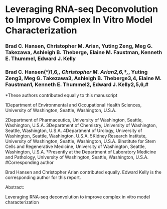 
# Leveraging RNA-seq Deconvolution to Improve Complex In Vitro Model Characterization


### Brad C. Hansen, Christopher M. Arian, Yuting Zeng, Meg G. Takezawa, Ashleigh B. Theberge, Elaine M. Faustman, Kenneth E. Thummel, Edward J. Kelly

### Brad C. Hansen(^)1,6,*, Christopher M. Arian2,6,†,*, Yuting Zeng3, Meg G. Takezawa3, Ashleigh B. Theberge3,4, Elaine M. Faustman1, Kenneth E. Thummel2, Edward J. Kelly2,5,6,# 


*These authors contributed equally to this manuscript

1Department of Environmental and Occupational Health Sciences, University of Washington, Seattle, Washington, U.S.A.

2Department of Pharmaceutics, University of Washington, Seattle, Washington, U.S.A.
3Department of Chemistry, University of Washington, Seattle, Washington, U.S.A.
4Department of Urology, University of Washington, Seattle, Washington, U.S.A.
5Kidney Research Institute, University of Washington, Seattle, Washington, U.S.A.
6Institute for Stem Cells and Regenerative Medicine, University of Washington, Seattle, Washington, U.S.A.
†Presently at the Department of Laboratory Medicine and Pathology, University of Washington, Seattle, Washington, U.S.A.
#Corresponding author



Brad Hansen and Christopher Arian contributed equally.
Edward Kelly is the corresponding author for this report.


Abstract:

Leveraging RNA-seq deconvolution to improve complex in vitro model characterization

